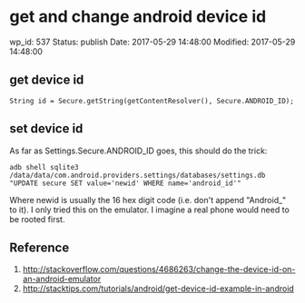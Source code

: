 # get and change android device id


wp_id: 537
Status: publish
Date: 2017-05-29 14:48:00
Modified: 2017-05-29 14:48:00


## get device id

`String id = Secure.getString(getContentResolver(), Secure.ANDROID_ID);`

## set device id

As far as Settings.Secure.ANDROID_ID goes, this should do the trick:

`adb shell sqlite3 /data/data/com.android.providers.settings/databases/settings.db "UPDATE secure SET value='newid' WHERE name='android_id'"`

Where newid is usually the 16 hex digit code (i.e. don't append "Android_" to it).
I only tried this on the emulator. I imagine a real phone would need to be rooted first.

## Reference

1. http://stackoverflow.com/questions/4686263/change-the-device-id-on-an-android-emulator
2. http://stacktips.com/tutorials/android/get-device-id-example-in-android
